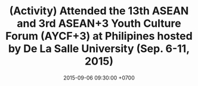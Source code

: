 ---
title: (Activity) Attended the 13th ASEAN and 3rd ASEAN+3 Youth Culture Forum (AYCF+3) at Philipines hosted by De La Salle University (Sep. 6-11, 2015)
date: 2015-09-06 09:30:00 +0700
---